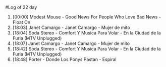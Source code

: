 #Log of 22 day

1. [00:00] Modest Mouse - Good News For People Who Love Bad News - Float On
1. [18:03] Janet Camargo - Janet Camargo - Mujer de mito
1. [18:04] Soda Stereo - Comfort Y Musica Para Volar - En la Ciudad de la Furia (MTV Unplugged)
1. [18:07] Janet Camargo - Janet Camargo - Mujer de mito
1. [18:42] Soda Stereo - Comfort Y Musica Para Volar - En la Ciudad de la Furia (MTV Unplugged)
1. [18:48] Porter - Donde Los Ponys Pastan - Espiral
